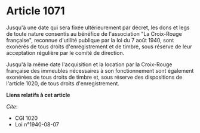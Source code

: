 # Article 1071

Jusqu'à une date qui sera fixée ultérieurement par décret, les dons et legs de toute nature consentis au bénéfice de
l'association "La Croix-Rouge française", reconnue d'utilité publique par la loi du 7 août 1940, sont exonérés de tous droits
d'enregistrement et de timbre, sous réserve de leur acceptation régulière par le comité de direction.

Jusqu'à la même date l'acquisition et la location par la Croix-Rouge française des immeubles nécessaires à son fonctionnement
sont également exonérées de tous droits de timbre et, sous réserve des dispositions de l'article 1020, de tous droits
d'enregistrement.

**Liens relatifs à cet article**

_Cite_:

  - CGI 1020
  - Loi n°1940-08-07

